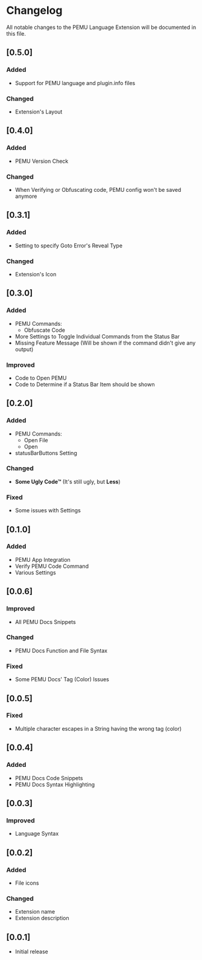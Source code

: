 
# Changelog

All notable changes to the PEMU Language Extension will be documented in this file.

## [0.5.0]

### Added

 - Support for PEMU language and plugin.info files

### Changed

 - Extension's Layout

## [0.4.0]

### Added

 - PEMU Version Check

### Changed

 - When Verifying or Obfuscating code, PEMU config won't be saved anymore

## [0.3.1]

### Added

 - Setting to specify Goto Error's Reveal Type

### Changed

 - Extension's Icon

## [0.3.0]

### Added

 - PEMU Commands:
    - Obfuscate Code
 - More Settings to Toggle Individual Commands from the Status Bar
 - Missing Feature Message (Will be shown if the command didn't give any output)

### Improved

 - Code to Open PEMU
 - Code to Determine if a Status Bar Item should be shown

## [0.2.0]

### Added

 - PEMU Commands:
    - Open File
    - Open
 - statusBarButtons Setting

### Changed

 - **Some Ugly Code™** (It's still ugly, but **Less**)

### Fixed

 - Some issues with Settings

## [0.1.0]

### Added

 - PEMU App Integration
 - Verify PEMU Code Command
 - Various Settings

## [0.0.6]

### Improved

 - All PEMU Docs Snippets

### Changed

 - PEMU Docs Function and File Syntax

### Fixed

 - Some PEMU Docs' Tag (Color) Issues

## [0.0.5]

### Fixed

 - Multiple character escapes in a String having the wrong tag (color)

## [0.0.4]

### Added

 - PEMU Docs Code Snippets
 - PEMU Docs Syntax Highlighting

## [0.0.3]

### Improved

 - Language Syntax

## [0.0.2]

### Added

 - File icons

### Changed

 - Extension name
 - Extension description

## [0.0.1]

 - Initial release
